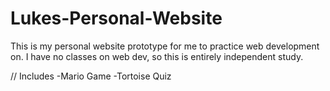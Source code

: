 # Lukes-Personal-Website
This is my personal website prototype for me to practice web development on. I have no classes on web dev, so this is entirely independent study.

// Includes
-Mario Game
-Tortoise Quiz
